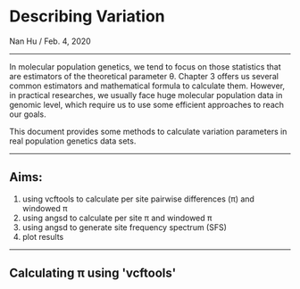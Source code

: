 # Describing Variation
Nan Hu / Feb. 4, 2020

---

In molecular population genetics, we tend to focus on those statistics that are estimators of the theoretical parameter θ. Chapter 3 offers us several common estimators and mathematical formula to calculate them. However, in practical researches, we usually face huge molecular population data in genomic level, which require us to use some efficient approaches to reach our goals.

This document provides some methods to calculate variation parameters in real population genetics data sets.

---
## Aims:
1. using vcftools to calculate per site pairwise differences (π) and windowed π
2. using angsd to calculate per site π and windowed π
3. using angsd to generate site frequency spectrum (SFS)
4. plot results
---
## Calculating π using 'vcftools'

